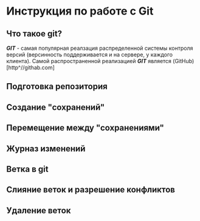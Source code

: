 # Инструкция по работе с Git

## Что такое git?
***GIT*** - самая популярная реалзация распределенной системы контроля версий (версинность поддерживается и на сервере, у каждого клиента). Самой распространенной реализацией ***GIT*** является (GitHub) [http^//githab.com]

## Подготовка репозитория

## Создание "сохранений"

## Перемещение между "сохранениями"

## Журназ изменений

## Ветка в git

##  Слияние веток и разрешение конфликтов

## Удаление веток